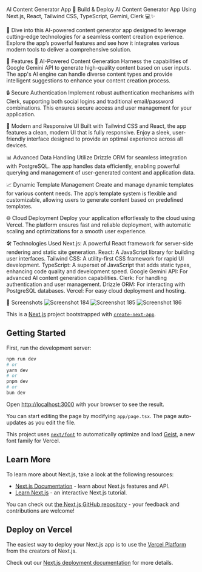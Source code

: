 AI Content Generator App 🚀
Build & Deploy AI Content Generator App Using Next.js, React, Tailwind CSS, TypeScript, Gemini, Clerk 💻✨

🎉 Dive into this AI-powered content generator app designed to leverage cutting-edge technologies for a seamless content creation experience. Explore the app’s powerful features and see how it integrates various modern tools to deliver a comprehensive solution.

🌟 Features
🧠 AI-Powered Content Generation
Harness the capabilities of Google Gemini API to generate high-quality content based on user inputs. The app's AI engine can handle diverse content types and provide intelligent suggestions to enhance your content creation process.

🔒 Secure Authentication
Implement robust authentication mechanisms with Clerk, supporting both social logins and traditional email/password combinations. This ensures secure access and user management for your application.

🎨 Modern and Responsive UI
Built with Tailwind CSS and React, the app features a clean, modern UI that is fully responsive. Enjoy a sleek, user-friendly interface designed to provide an optimal experience across all devices.

📊 Advanced Data Handling
Utilize Drizzle ORM for seamless integration with PostgreSQL. The app handles data efficiently, enabling powerful querying and management of user-generated content and application data.

📈 Dynamic Template Management
Create and manage dynamic templates for various content needs. The app’s template system is flexible and customizable, allowing users to generate content based on predefined templates.

🌐 Cloud Deployment
Deploy your application effortlessly to the cloud using Vercel. The platform ensures fast and reliable deployment, with automatic scaling and optimizations for a smooth user experience.


🛠️ Technologies Used
Next.js: A powerful React framework for server-side rendering and static site generation.
React: A JavaScript library for building user interfaces.
Tailwind CSS: A utility-first CSS framework for rapid UI development.
TypeScript: A superset of JavaScript that adds static types, enhancing code quality and development speed.
Google Gemini API: For advanced AI content generation capabilities.
Clerk: For handling authentication and user management.
Drizzle ORM: For interacting with PostgreSQL databases.
Vercel: For easy cloud deployment and hosting.

📸 Screenshots
![Screenshot 184](public/screenshot(184).png)
![Screenshot 185](public/screenshot(185).png)
![Screenshot 186](public/screenshot(186).png)







This is a [Next.js](https://nextjs.org) project bootstrapped with [`create-next-app`](https://nextjs.org/docs/app/api-reference/cli/create-next-app).

## Getting Started

First, run the development server:

```bash
npm run dev
# or
yarn dev
# or
pnpm dev
# or
bun dev
```

Open [http://localhost:3000](http://localhost:3000) with your browser to see the result.

You can start editing the page by modifying `app/page.tsx`. The page auto-updates as you edit the file.

This project uses [`next/font`](https://nextjs.org/docs/app/building-your-application/optimizing/fonts) to automatically optimize and load [Geist](https://vercel.com/font), a new font family for Vercel.

## Learn More

To learn more about Next.js, take a look at the following resources:

- [Next.js Documentation](https://nextjs.org/docs) - learn about Next.js features and API.
- [Learn Next.js](https://nextjs.org/learn) - an interactive Next.js tutorial.

You can check out [the Next.js GitHub repository](https://github.com/vercel/next.js) - your feedback and contributions are welcome!

## Deploy on Vercel

The easiest way to deploy your Next.js app is to use the [Vercel Platform](https://vercel.com/new?utm_medium=default-template&filter=next.js&utm_source=create-next-app&utm_campaign=create-next-app-readme) from the creators of Next.js.

Check out our [Next.js deployment documentation](https://nextjs.org/docs/app/building-your-application/deploying) for more details.
